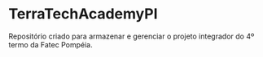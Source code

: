 # TerraTechAcademyPI
Repositório criado para armazenar e gerenciar o projeto integrador do 4º termo da Fatec Pompéia.
